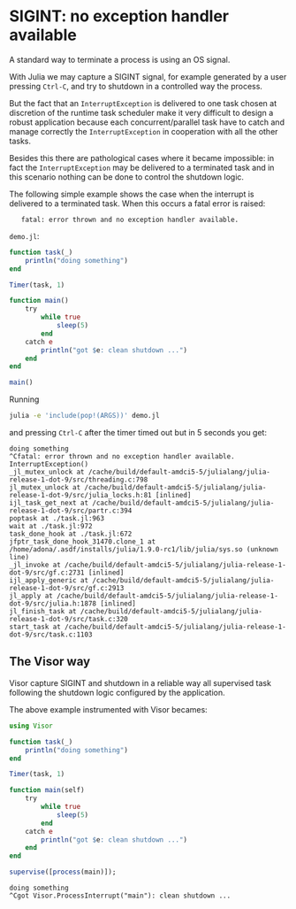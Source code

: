 # SIGINT: no exception handler available

A standard way to terminate a process is using an OS signal.

With Julia we may capture a SIGINT signal, for example generated by a
user pressing `Ctrl-C`, and try to shutdown in a controlled way the process.

But the fact that an `InterruptException` is delivered to one task chosen
at discretion of the runtime task scheduler make it very difficult to design
a robust application because each concurrent/parallel task have to catch and manage
correctly the `InterruptException` in cooperation with all the other tasks.

Besides this there are pathological cases where it became impossible:
in fact the `InterruptException` may be delivered to a terminated task and
in this scenario nothing can be done to control the
shutdown logic.

The following simple example shows the case when the interrupt is delivered to a terminated task.
When this occurs a fatal error is raised:

```text
   fatal: error thrown and no exception handler available.
```

`demo.jl`:

```julia
function task(_)
    println("doing something")
end

Timer(task, 1)

function main()
    try
        while true
            sleep(5)
        end
    catch e
        println("got $e: clean shutdown ...")
    end
end

main()
```

Running

```sh
julia -e 'include(pop!(ARGS))' demo.jl
```

and pressing `Ctrl-C` after the timer timed out but in 5 seconds you get:

```text
doing something
^Cfatal: error thrown and no exception handler available.
InterruptException()
_jl_mutex_unlock at /cache/build/default-amdci5-5/julialang/julia-release-1-dot-9/src/threading.c:798
jl_mutex_unlock at /cache/build/default-amdci5-5/julialang/julia-release-1-dot-9/src/julia_locks.h:81 [inlined]
ijl_task_get_next at /cache/build/default-amdci5-5/julialang/julia-release-1-dot-9/src/partr.c:394
poptask at ./task.jl:963
wait at ./task.jl:972
task_done_hook at ./task.jl:672
jfptr_task_done_hook_31470.clone_1 at /home/adona/.asdf/installs/julia/1.9.0-rc1/lib/julia/sys.so (unknown line)
_jl_invoke at /cache/build/default-amdci5-5/julialang/julia-release-1-dot-9/src/gf.c:2731 [inlined]
ijl_apply_generic at /cache/build/default-amdci5-5/julialang/julia-release-1-dot-9/src/gf.c:2913
jl_apply at /cache/build/default-amdci5-5/julialang/julia-release-1-dot-9/src/julia.h:1878 [inlined]
jl_finish_task at /cache/build/default-amdci5-5/julialang/julia-release-1-dot-9/src/task.c:320
start_task at /cache/build/default-amdci5-5/julialang/julia-release-1-dot-9/src/task.c:1103
```

## The Visor way

Visor capture SIGINT and shutdown in a reliable way all supervised task following the shutdown
logic configured by the application.

The above example instrumented with Visor becames:

```julia
using Visor

function task(_)
    println("doing something")
end

Timer(task, 1)

function main(self)
    try
        while true
            sleep(5)
        end
    catch e
        println("got $e: clean shutdown ...")
    end
end

supervise([process(main)]);
```

```text
doing something
^Cgot Visor.ProcessInterrupt("main"): clean shutdown ...
```
